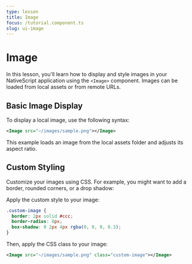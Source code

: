 ```yaml
---
type: lesson
title: Image
focus: /tutorial.component.ts
slug: ui-image
---
```


# Image

In this lesson, you'll learn how to display and style images in your NativeScript application using the `<Image>` component. Images can be loaded from local assets or from remote URLs.

## Basic Image Display

To display a local image, use the following syntax:

```xml
<Image src="~/images/sample.png"></Image>
```

This example loads an image from the local assets folder and adjusts its aspect ratio.

## Custom Styling

Customize your images using CSS. For example, you might want to add a border, rounded corners, or a drop shadow:

Apply the custom style to your image:

```css
.custom-image {
  border: 2px solid #ccc;
  border-radius: 8px;
  box-shadow: 0 2px 4px rgba(0, 0, 0, 0.3);
}
```

Then, apply the CSS class to your image:

```xml
<Image src="~/images/sample.png" class="custom-image"></Image>
```

